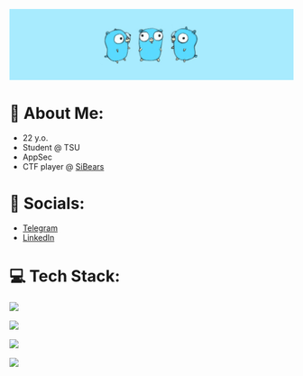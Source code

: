 ![Header](https://github.com/Sib-Coder/Sib-Coder/blob/main/all_logo/neadlogo.jpg)
# 👾 About Me:
- 22 y.o.
- Student @ TSU
- AppSec 
- CTF player @ [SiBears](https://gitlab.com/sibears) 

# 📱 Socials:

- [Telegram](https://t.me/sib_coder)
- [LinkedIn](https://www.linkedin.com/in/sib-coder/)


# 💻 Tech Stack:
<p>
  <a href="https://skillicons.dev">
    <img src="https://skillicons.dev/icons?i=go,py,c,rust,html,css" />
  </a>
</p>
<p>
  <a href="https://skillicons.dev">
    <img src="https://skillicons.dev/icons?i=postgres,mysql,mongodb,redis" />
  </a>
</p>
<p>
  <a href="https://skillicons.dev">
    <img src="https://skillicons.dev/icons?i=vim,idea,vscode" />
  </a>
</p>
<p>
  <a href="https://skillicons.dev">
    <img src="https://skillicons.dev/icons?i=docker,linux" />
  </a>
</p>



